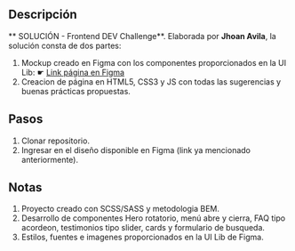## Descripción
** SOLUCIÓN - Frontend DEV Challenge**. Elaborada por <b>Jhoan Avila</b>, la solución consta de dos partes:
1. Mockup creado en Figma con los componentes proporcionados en la UI Lib: <span>&#9755;</span> <a href='https://www.figma.com/proto/EaOYdWwAdNgNxCfGJcRA9g/Figma-Test---Jhoan-Avila?page-id=0%3A1&node-id=4%3A5327&viewport=-1270%2C700%2C0.5&scaling=min-zoom&starting-point-node-id=4%3A5327'> Link página en Figma</a>
2. Creacion de página en HTML5, CSS3 y JS con todas las sugerencias y buenas prácticas propuestas.

## Pasos
1. Clonar repositorio.
2. Ingresar en el diseño disponible en Figma (link ya mencionado anteriormente).

## Notas
1. Proyecto creado con SCSS/SASS y metodologia BEM.
2. Desarrollo de componentes Hero rotatorio, menú abre y cierra, FAQ tipo acordeon, testimonios tipo slider, cards y formulario de busqueda.
3. Estilos, fuentes e imagenes proporcionados en la UI Lib de Figma.
